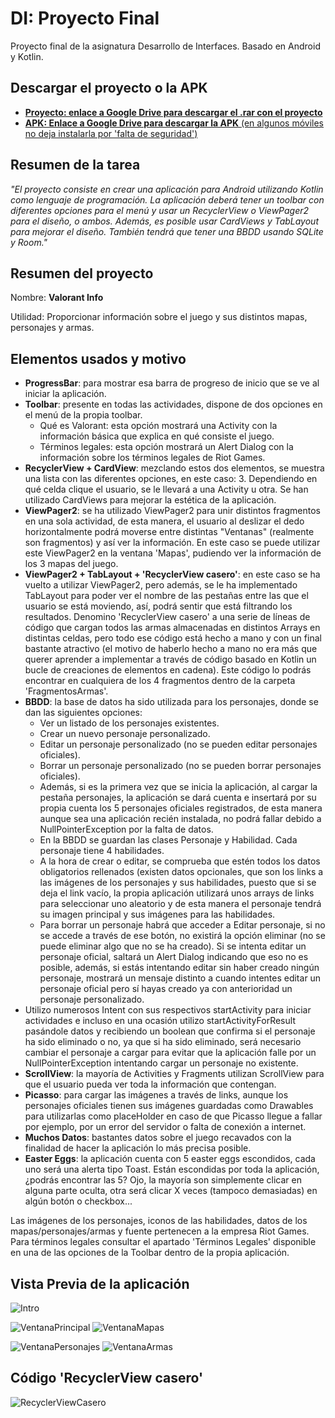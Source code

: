 # DI: Proyecto Final
Proyecto final de la asignatura Desarrollo de Interfaces.
Basado en Android y Kotlin.

## Descargar el proyecto o la APK
- [**Proyecto: enlace a Google Drive para descargar el .rar con el proyecto**](https://drive.google.com/a/ikasle.egibide.org/uc?id=1jf-e_ObsARYCxS6BtUCyqa-NuANMmcDe&export=download)
- [**APK: Enlace a Google Drive para descargar la APK** (en algunos móviles no deja instalarla por 'falta de seguridad')](https://drive.google.com/file/d/1d0AYdyW6uqyRQkbqVuUpjsbs5vGDs4ig/view?usp=sharing)

## Resumen de la tarea
*"El proyecto consiste en crear una aplicación para Android utilizando Kotlin como lenguaje de programación.
La aplicación deberá tener un toolbar con diferentes opciones para el menú y usar un RecyclerView o ViewPager2 para el diseño, o ambos. Además, es posible usar CardViews y TabLayout para mejorar el diseño.
También tendrá que tener una BBDD usando SQLite y Room."*

## Resumen del proyecto
Nombre: **Valorant Info**

Utilidad: Proporcionar información sobre el juego y sus distintos mapas, personajes y armas.

## Elementos usados y motivo

- **ProgressBar**: para mostrar esa barra de progreso de inicio que se ve al iniciar la aplicación.
- **Toolbar**: presente en todas las actividades, dispone de dos opciones en el menú de la propia toolbar.
  * Qué es Valorant: esta opción mostrará una Activity con la información básica que explica en qué consiste el juego.
  * Términos legales: esta opción mostrará un Alert Dialog con la información sobre los términos legales de Riot Games.
- **RecyclerView + CardView**: mezclando estos dos elementos, se muestra una lista con las diferentes opciones, en este caso: 3. Dependiendo en qué celda clique el usuario, se le llevará a una Activity u otra. Se han utilizado CardViews para mejorar la estética de la aplicación.
- **ViewPager2**: se ha utilizado ViewPager2 para unir distintos fragmentos en una sola actividad, de esta manera, el usuario al deslizar el dedo horizontalmente podrá moverse entre distintas "Ventanas" (realmente son fragmentos) y así ver la información. En este caso se puede utilizar este ViewPager2 en la ventana 'Mapas', pudiendo ver la información de los 3 mapas del juego.
- **ViewPager2 + TabLayout + 'RecyclerView casero'**: en este caso se ha vuelto a utilizar ViewPager2, pero además, se le ha implementado TabLayout para poder ver el nombre de las pestañas entre las que el usuario se está moviendo, así, podrá sentir que está filtrando los resultados. Denomino 'RecyclerView casero' a una serie de líneas de código que cargan todos las armas almacenadas en distintos Arrays en distintas celdas, pero todo ese código está hecho a mano y con un final bastante atractivo (el motivo de haberlo hecho a mano no era más que querer aprender a implementar a través de código basado en Kotlin un bucle de creaciones de elementos en cadena). Este código lo podrás encontrar en cualquiera de los 4 fragmentos dentro de la carpeta 'FragmentosArmas'.
- **BBDD**: la base de datos ha sido utilizada para los personajes, donde se dan las siguientes opciones:
  * Ver un listado de los personajes existentes.
  * Crear un nuevo personaje personalizado.
  * Editar un personaje personalizado (no se pueden editar personajes oficiales).
  * Borrar un personaje personalizado (no se pueden borrar personajes oficiales).
  * Además, si es la primera vez que se inicia la aplicación, al cargar la pestaña personajes, la aplicación se dará cuenta e insertará por su propia cuenta los 5 personajes oficiales registrados, de esta manera aunque sea una aplicación recién instalada, no podrá fallar debido a NullPointerException por la falta de datos.
  * En la BBDD se guardan las clases Personaje y Habilidad. Cada personaje tiene 4 habilidades.
  * A la hora de crear o editar, se comprueba que estén todos los datos obligatorios rellenados (existen datos opcionales, que son los links a las imágenes de los personajes y sus habilidades, puesto que si se deja el link vacío, la propia aplicación utilizará unos arrays de links para seleccionar uno aleatorio y de esta manera el personaje tendrá su imagen principal y sus imágenes para las habilidades.
  * Para borrar un personaje habrá que acceder a Editar personaje, si no se accede a través de ese botón, no existirá la opción eliminar (no se puede eliminar algo que no se ha creado). Si se intenta editar un personaje oficial, saltará un Alert Dialog indicando que eso no es posible, además, si estás intentando editar sin haber creado ningún personaje, mostrará un mensaje distinto a cuando intentes editar un personaje oficial pero sí hayas creado ya con anterioridad un personaje personalizado.
- Utilizo numerosos Intent con sus respectivos startActivity para iniciar actividades e incluso en una ocasión utilizo startActivityForResult pasándole datos y recibiendo un boolean que confirma si el personaje ha sido eliminado o no, ya que si ha sido eliminado, será necesario cambiar el personaje a cargar para evitar que la aplicación falle por un NullPointerException intentando cargar un personaje no existente.
- **ScrollView**: la mayoría de Activities y Fragments utilizan ScrollView para que el usuario pueda ver toda la información que contengan.
- **Picasso**: para cargar las imágenes a través de links, aunque los personajes oficiales tienen sus imágenes guardadas como Drawables para utilizarlas como placeHolder en caso de que Picasso llegue a fallar por ejemplo, por un error del servidor o falta de conexión a internet.
- **Muchos Datos**: bastantes datos sobre el juego recavados con la finalidad de hacer la aplicación lo más precisa posible.
- **Easter Eggs**: la aplicación cuenta con 5 easter eggs escondidos, cada uno será una alerta tipo Toast. Están escondidas por toda la aplicación, ¿podrás encontrar las 5? Ojo, la mayoría son simplemente clicar en alguna parte oculta, otra será clicar X veces (tampoco demasiadas) en algún botón o checkbox...


Las imágenes de los personajes, iconos de las habilidades, datos de los mapas/personajes/armas y fuente pertenecen a la empresa Riot Games. Para términos legales consultar el apartado 'Términos Legales' disponible en una de las opciones de la Toolbar dentro de la propia aplicación.


## Vista Previa de la aplicación

![Intro](/Proyecto-Assets/GitHub-VistaPrevia/intro.gif)

![VentanaPrincipal](/Proyecto-Assets/GitHub-VistaPrevia/ventanaprincipal.png) ![VentanaMapas](/Proyecto-Assets/GitHub-VistaPrevia/ventanamapas.png)

![VentanaPersonajes](/Proyecto-Assets/GitHub-VistaPrevia/ventanapersonajes.png) ![VentanaArmas](/Proyecto-Assets/GitHub-VistaPrevia/ventanaarmas.png)

## Código 'RecyclerView casero'

![RecyclerViewCasero](/Proyecto-Assets/GitHub-VistaPrevia/recyclerviewcasero.gif)
